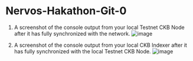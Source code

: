 # Nervos-Hakathon-Git-0

1. A screenshot of the console output from your local Testnet CKB Node after it has fully synchronized with the network.
![image](https://user-images.githubusercontent.com/83104296/128728235-14a154f8-85ab-4773-98da-708b3405150f.png)


2. A screenshot of the console output from your local CKB Indexer after it has fully synchronized with the local Testnet CKB Node.
![image](https://user-images.githubusercontent.com/83104296/128728260-a6f3aed7-7904-4ad9-b33c-912d3def93df.png)
